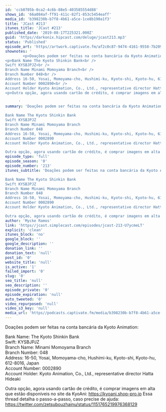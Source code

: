```yaml
---
id: 'ccb0705b-0ca2-4c6b-88e5-403585554d88'
shows_id: '66a084af-ff91-411c-82f1-853c5454eaff'
media_id: 'b398230b-b7f8-4b61-a5ce-1ce8b190a1f3'
title: 'JCast #213'
itunes_title: 'JCast #213'
published_date: '2019-08-17T225321.000Z'
guid: 'https//darkonix.hipcast.com/deluge/jcast213.mp3'
status: 'Published'
episode_art: 'https//artwork.captivate.fm/af2c0c87-9474-4161-9558-7b209686fbf1/1001-itunes-1582314570.jpg'
shownotes: '
        <p>Doações podem ser feitas na conta bancária da Kyoto Animation</p>
<p>Bank Name The Kyoto Shinkin Bank<br />
Swift KYSBJPJZ<br />
Branch Name Minami Momoyama Branch<br />
Branch Number 048<br />
Address 16-50, Yosai, Momoyama-cho, Hushimi-ku, Kyoto-shi, Kyoto-hu, 612-8016, Japan<br />
Account Number 0002890<br />
Account Holder Kyoto Animation, Co., Ltd., representative director Hatta Hideaki</p>
<p>Outra opção, agora usando cartão de crédito, é comprar imagens em alta que estão disponíveis no site da KyoAni https//kyoani.shop-pro.jp Essa thread detalha o passo-a-passo, caso precise de ajuda https//twitter.com/zetsubouzhainu/status/1151765219976368129</p>

      '
summary: 'Doações podem ser feitas na conta bancária da Kyoto Animation

Bank Name The Kyoto Shinkin Bank
Swift KYSBJPJZ
Branch Name Minami Momoyama Branch
Branch Number 048
Address 16-50, Yosai, Momoyama-cho, Hushimi-ku, Kyoto-shi, Kyoto-hu, 612-8016, Japan
Account Number 0002890
Account Holder Kyoto Animation, Co., Ltd., representative director Hatta Hideaki

Outra opção, agora usando cartão de crédito, é comprar imagens em alta que estão disponíveis no site da KyoAni https//kyoani.shop-pro.jp Essa thread detalha o passo-a-passo, caso precise de ajuda https//twitter.com/zetsubouzhainu/status/1151765219976368129'
episode_type: 'full'
episode_season: '0'
episode_number: '213'
itunes_subtitle: 'Doações podem ser feitas na conta bancária da Kyoto Animation

Bank Name The Kyoto Shinkin Bank
Swift KYSBJPJZ
Branch Name Minami Momoyama Branch
Branch Number 048
Address 16-50, Yosai, Momoyama-cho, Hushimi-ku, Kyoto-shi, Kyoto-hu, 612-8016, Japan
Account Number 0002890
Account Holder Kyoto Animation, Co., Ltd., representative director Hatta Hideaki

Outra opção, agora usando cartão de crédito, é comprar imagens em alta que estão disponíveis no site da KyoAni https//kyoani.shop-pro.jp Essa thread detalha o passo-a-passo, caso precise de ajuda https//twitter.com/zetsubouzhainu/status/1151765219976368129'
author: 'Mycke Ramos'
link: 'https//jcast.simplecast.com/episodes/jcast-213-U7ycmeLT'
explicit: 'clean'
itunes_block: 'no'
google_block: ''
google_description: ''
donation_link: ''
donation_text: 'null'
post_id: '0'
website_title: 'null'
is_active: '1'
failed_import: '0'
slug: '0'
seo_title: 'null'
seo_description: ''
episode_private: '0'
episode_expiration: 'null'
auto_tweeted: '0'
video_repurposed: 'null'
video_s3_key: 'null'
media_url: 'https//podcasts.captivate.fm/media/b398230b-b7f8-4b61-a5ce-1ce8b190a1f3/jcast213_tc.mp3'
---
```

Doações podem ser feitas na conta bancária da Kyoto Animation:

Bank Name: The Kyoto Shinkin Bank  
Swift: KYSBJPJZ  
Branch Name: Minami Momoyama Branch  
Branch Number: 048  
Address: 16-50, Yosai, Momoyama-cho, Hushimi-ku, Kyoto-shi, Kyoto-hu, 612-8016, Japan  
Account Number: 0002890  
Account Holder: Kyoto Animation, Co., Ltd., representative director Hatta Hideaki

Outra opção, agora usando cartão de crédito, é comprar imagens em alta que estão disponíveis no site da KyoAni: https://kyoani.shop-pro.jp Essa thread detalha o passo-a-passo, caso precise de ajuda: https://twitter.com/zetsubouzhainu/status/1151765219976368129